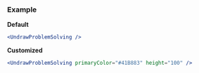 ### Example

**Default**
```jsx
<UndrawProblemSolving />
```

**Customized**
```jsx
<UndrawProblemSolving primaryColor="#41B883" height="100" />
```
